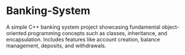 # Banking-System
A simple C++ banking system project showcasing fundamental object-oriented programming concepts such as classes, inheritance, and encapsulation. Includes features like account creation, balance management, deposits, and withdrawals.
